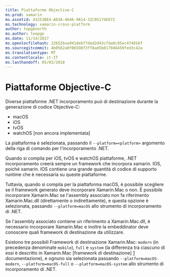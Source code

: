 ```yaml
---
title: Piattaforme Objective-C
ms.prod: xamarin
ms.assetid: 43253BE4-A03A-4646-9A14-32C05174E672
ms.technology: xamarin-cross-platform
author: topgenorth
ms.author: toopge
ms.date: 11/14/2017
ms.openlocfilehash: 22652baa941debf7ded2d43cfda8c95ec474816f
ms.sourcegitcommit: 4b0582a0f06598f3ff8ad5b817946459fed3c42a
ms.translationtype: MT
ms.contentlocale: it-IT
ms.lasthandoff: 05/03/2018
---
```

# <a name="objective-c-platforms"></a>Piattaforme Objective-C

Diverse piattaforme .NET incorporamento può di destinazione durante la generazione di codice Objective-C:

* macOS
* iOS
* tvOS
* watchOS [non ancora implementata]

La piattaforma è selezionata, passando il `--platform=<platform>` argomento della riga di comando per l'incorporamento .NET.

Quando si compila per iOS, tvOS e watchOS piattaforme, .NET incorporamento creerà sempre un framework che incorpora xamarin. IOS, poiché xamarin. IOS contiene una grande quantità di codice di supporto runtime che è necessaria su queste piattaforme.

Tuttavia, quando si compila per la piattaforma macOS, è possibile scegliere se il framework generato deve incorporare Xamarin.Mac o non. È possibile incorporare Xamarin.Mac se l'assembly associato non fa riferimento Xamarin.Mac.dll (direttamente o indirettamente), e questa opzione è selezionata, passando `--platform=macOS` allo strumento di incorporamento di .NET.

Se l'assembly associato contiene un riferimento a Xamarin.Mac.dll, è necessario incorporare Xamarin.Mac e inoltre la embeddinator deve conoscere quali framework di destinazione da utilizzare.

Esistono tre possibili Framework di destinazione Xamarin.Mac: `modern` (in precedenza denominate `mobile`), `full` e `system` (la differenza tra ciascuno di essi è descritto in Xamarin.Mac [framework di destinazione] [ 1] documentazione), e ognuno sia selezionata passando `--platform=macOS-modern`, `--platform=macOS-full` o `--platform=macOS-system` allo strumento di incorporamento di .NET.

[1]: ~/mac/platform/target-framework.md
